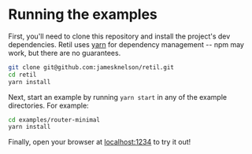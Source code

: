 # Running the examples

First, you'll need to clone this repository and install the project's dev dependencies. Retil uses [yarn](https://yarnpkg.com/) for dependency management -- npm may work, but there are no guarantees.

```bash
git clone git@github.com:jamesknelson/retil.git
cd retil
yarn install
```

Next, start an example by running `yarn start` in any of the example directories. For example:

```bash
cd examples/router-minimal
yarn install
```

Finally, open your browser at [localhost:1234](http:/localhost:1234) to try it out!